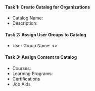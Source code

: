 
#### Task 1: Create Catalog for Organizations
* Catalog Name:
* Description:

#### Task 2: Assign User Groups to Catalog
* User Group Name: <<we can assign multiple user groups>>

#### Task 3: Assign Content to Catalog
* Courses:
* Learning Programs:
* Certifications
* Job Aids
